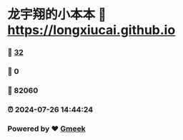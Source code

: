 # 龙宇翔的小本本 :link: https://longxiucai.github.io 
### :page_facing_up: [32](https://longxiucai.github.io/tag.html) 
### :speech_balloon: 0 
### :hibiscus: 82060 
### :alarm_clock: 2024-07-26 14:44:24 
### Powered by :heart: [Gmeek](https://github.com/Meekdai/Gmeek)
